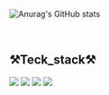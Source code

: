 ![Anurag's GitHub stats](https://github-readme-stats.vercel.app/api?username=jungmyeong96&show_icons=true&theme=radical)
  
 </br>
 
 ## ⚒Teck_stack⚒
 
<img src="https://img.shields.io/badge/seoul-000000?style=flat-square&logo=42&logoColor=white"/> <img src="https://img.shields.io/badge/clang-A8B9CC?style=flat-square&logo=c&logoColor=white"/> 
<img src="https://img.shields.io/badge/C++-00599C?style=flat-square&logo=C%2B%2B&logoColor=white"/> <img src="https://img.shields.io/badge/Python-3776AB?style=flat-square&logo=Python&logoColor=white"/>
<!--
**jungmyeong96/jungmyeong96** is a ✨ _special_ ✨ repository because its `README.md` (this file) appears on your GitHub profile.



Here are some ideas to get you started:

- 🔭 I’m currently working on ...
- 🌱 I’m currently learning ...
- 👯 I’m looking to collaborate on ...
- 🤔 I’m looking for help with ...
- 💬 Ask me about ...
- 📫 How to reach me: ...
- 😄 Pronouns: ...
- ⚡ Fun fact: ...
-->
